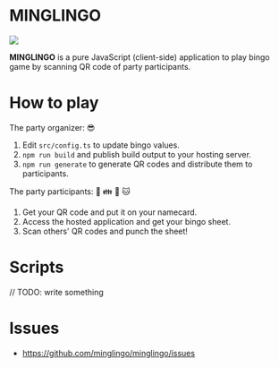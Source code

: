 # MINGLINGO

![](https://github.com/minglingo/minglingo/workflows/Node%20CI/badge.svg)

**MINGLINGO** is a pure JavaScript (client-side) application to play bingo game by scanning QR code of party participants.

# How to play

The party organizer: :sunglasses:

1. Edit `src/config.ts` to update bingo values.
2. `npm run build` and publish build output to your hosting server.
3. `npm run generate` to generate QR codes and distribute them to participants.

The party participants: :couple: :family: :dog: :cat:

1. Get your QR code and put it on your namecard.
2. Access the hosted application and get your bingo sheet.
3. Scan others' QR codes and punch the sheet!

# Scripts

// TODO: write something

# Issues

- https://github.com/minglingo/minglingo/issues

